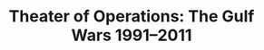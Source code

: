 ---
ee_id_show: '4472'
site: '1'
type: '5'
title: 'Theater of Operations: The Gulf Wars 1991–2011'
url: theater-of-operations-the-gulf-wars-19912011
live_url: ''
year: '2019'
venue: MoMA P.S.1
state_country: New York
pitch: The good ppl @ Rhizome gave the IRL treatment 2 my 2005 readymade vid game
  Bomb Iraq
ps: ''
imgs: theatre-of-war-2019-12-db-ms--l2CF.jpg
things: "[4038] [2005-020-bomb-iraq] 2005-020-Bomb Iraq"
layout: shows
---